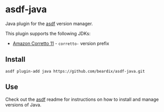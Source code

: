 # asdf-java

Java plugin for the [asdf](https://github.com/asdf-vm/asdf) version manager.

This plugin supports the following JDKs:
* [Amazon Corretto 11](https://aws.amazon.com/corretto/) - `corretto-` version prefix

## Install

```
asdf plugin-add java https://github.com/beardix/asdf-java.git
```

## Use

Check out the [asdf](https://github.com/asdf-vm/asdf) readme for instructions on how to install and manage versions of Java.
